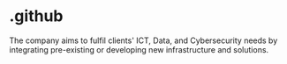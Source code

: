 # .github
The company aims to fulfil clients' ICT, Data, and Cybersecurity needs by integrating pre-existing or developing new infrastructure and solutions.
